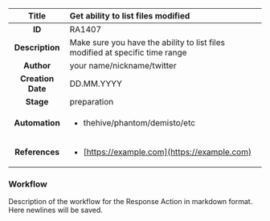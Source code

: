 | Title                       |  Get ability to list files modified         |
|:---------------------------:|:--------------------|
| **ID**                      | RA1407            |
| **Description**             | Make sure you have the ability to list files modified at specific time range   |
| **Author**                  | your name/nickname/twitter        |
| **Creation Date**           | DD.MM.YYYY |
| **Stage**                   | preparation         |
| **Automation** |<ul><li>thehive/phantom/demisto/etc</li></ul>|
| **References** |<ul><li>[https://example.com](https://example.com)</li></ul>|

### Workflow

Description of the workflow for the Response Action in markdown format.  
Here newlines will be saved.  
